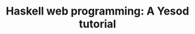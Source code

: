 ---
title: ! 'Haskell web programming: A Yesod tutorial'
url: http://yannesposito.com/Scratch/en/blog/Yesod-tutorial-for-newbies/
authors:
- Yann Esposito
type: article
tags:
- web
- web frameworks
libraries:
- Yesod
doHaskell-type: blog post
dohaskell-year: 2012
---